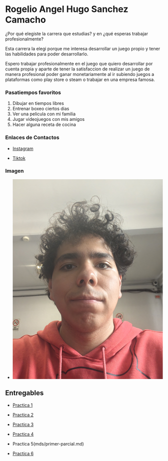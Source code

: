 # Rogelio Angel Hugo Sanchez Camacho

¿Por qué elegiste la carrera que estudias? y en ¿qué esperas trabajar profesionalmente?

Esta carrera la elegi porque me interesa desarrollar un juego propio y tener las habilidades para poder desarrollarlo.

Espero trabajar profesionalmente en el juego que quiero desarrollar por cuenta propia y aparte de tener la satisfaccion de realizar un juego de manera profesional poder ganar monetariamente al ir subiendo juegos a plataformas como play store o steam o trabajar en una empresa famosa.

### Pasatiempos favoritos

1. Dibujar en tiempos libres
1. Entrenar boxeo ciertos dias
1. Ver una pelicula con mi familia
1. Jugar videojuegos con mis amigos
1. Hacer alguna receta de cocina

### Enlaces de Contactos

- [Instagram](https://www.instagram.com/r_o_g_e_rz?igsh=MW16eTJmZHNxa2U3MA==)

- [Tiktok](https://www.tiktok.com/@rogerzg?_t=ZS-8zHtqR4CwHC&_r=1)

### Imagen

- ![Foto de la persona](assets/1000026918.jpg)

## Entregables

- [Practica 1](mds/apuntes.md)

- [Practica 2](mds/ramas-fusiones.md)

- [Practica 3](mds/etiquetas.md)

- [Practica 4](mds/primer-parcial.md)

- Practica 5(mds/primer-parcial.md)

- [Practica 6](mds/primer-parcial.md)